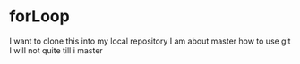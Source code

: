 # forLoop
I want to clone this into my local repository
I am about master how to use git
I will not quite till i master
